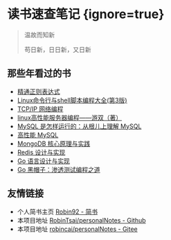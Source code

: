 # 读书速查笔记 {ignore=true}

> 温故而知新
>
> 苟日新，日日新，又日新

## 那些年看过的书

- [精通正则表达式](/docs/others/noteOfProfessionalRegex.md)
- [Linux命令行与shell脚本编程大全(第3版)](./shell/noteFromBook.md)
- [TCP/IP 网络编程](/docs/tcpIp/tcpIpNetProgramming.md)
- [linux高性能服务器编程——游双（著）](/docs/linuxHighPerformance/README.md)
- [MySQL 是怎样运行的：从根儿上理解 MySQL](/docs/mysql/howMySqlRun/README.md)
- [高性能 MySQL](/docs/mysql/highPerformanceMySQL/README.md)
- [MongoDB 核心原理与实践](/docs/mongoDB/README.md)
- [Redis 设计与实现](/docs/redisDevOps/README.md)
- [Go 语言设计与实现](/docs/golang/goDesignAndImpl/go语言设计与实现（上）.md)
- [Go 黑帽子：渗透测试编程之道](/docs/coloredHat/goBlackHat/README.md)


## 友情链接

- 个人简书主页 [Robin92 - 简书](https://www.jianshu.com/u/b24f7e469109)
- 本项目地址 [RobinTsai/personalNotes - Github](https://github.com/RobinTsai/personalNotes)
- 本项目地址 [robincai/personalNotes - Gitee](https://gitee.com/robincai1992/personalNotes)
